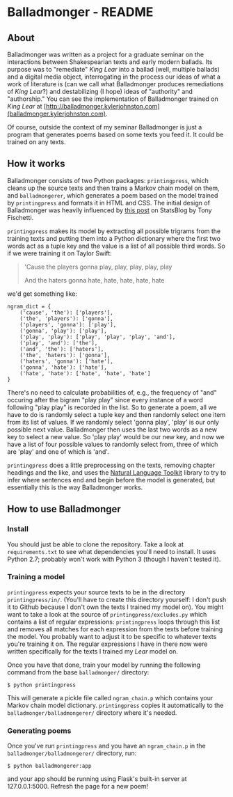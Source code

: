 # Balladmonger - README

## About

Balladmonger was written as a project for a graduate seminar on the interactions between Shakespearian texts and early modern ballads. Its purpose was to "remediate" *King Lear* into a ballad (well, multiple ballads) and a digital media object, interrogating in the process our ideas of what a work of literature is (can we call what Balladmonger produces remediations of *King Lear*?) and destabilizing (I hope) ideas of "authority" and "authorship." You can see the implementation of Balladmonger trained on *King Lear* at [http://balladmonger.kylerjohnston.com](balladmonger.kylerjohnston.com).

Of course, outside the context of my seminar Balladmonger is just a program that generates poems based on some texts you feed it. It could be trained on any texts.

## How it works

Balladmonger consists of two Python packages: `printingpress`, which cleans up the source texts and then trains a Markov chain model on them, and `balladmongerer`, which generates a poem based on the model trained by `printingpress` and formats it in HTML and CSS. The initial design of Balladmonger was heavily influenced by [this post](http://www.statsblogs.com/2014/02/20/how-to-fake-a-sophisticated-knowledge-of-wine-with-markov-chains/) on StatsBlog by Tony Fischetti. 

`printingpress` makes its model by extracting all possible trigrams from the training texts and putting them into a Python dictionary where the first two words act as a tuple key and the value is a list of all possible third words. So if we were training it on Taylor Swift:

> 'Cause the players gonna play, play, play, play, play
>
> And the haters gonna hate, hate, hate, hate, hate

we'd get something like:

```
ngram_dict = {
    ('cause', 'the'): ['players'],
    ('the', 'players'): ['gonna'],
    ('players', 'gonna'): ['play'],
    ('gonna', 'play'): ['play'],
    ('play', 'play'): ['play', 'play', 'play', 'and'],
    ('play', 'and'): ['the'],
    ('and', 'the'): ['haters'],
    ('the', 'haters'): ['gonna'],
    ('haters', 'gonna'): ['hate'],
    ('gonna', 'hate'): ['hate'],
    ('hate', 'hate'): ['hate', 'hate', 'hate']
}
```

There's no need to calculate probabilities of, e.g., the frequency of "and" occuring after the bigram "play play" since every instance of a word following "play play" is recorded in the list. So to generate a poem, all we have to do is randomly select a tuple key and then randomly select one item from its list of values. If we randomly select 'gonna play', 'play' is our only possible next value. Balladmonger then uses the last two words as a new key to select a new value. So 'play play' would be our new key, and now we have a list of four possible values to randomly select from, three of which are 'play' and one of which is 'and'.

`printingpress` does a little preprocessing on the texts, removing chapter headings and the like, and uses the [Natural Language Toolkit](http://www.nltk.org) library to try to infer where sentences end and begin before the model is generated, but essentially this is the way Balladmonger works.

## How to use Balladmonger
### Install
You should just be able to clone the repository. Take a look at `requirements.txt` to see what dependencies you'll need to install. It uses Python 2.7; probably won't work with Python 3 (though I haven't tested it).

### Training a model
`printingpress` expects your source texts to be in the directory `printingpress/in/`. (You'll have to create this directory yourself: I don't push it to Github because I don't own the texts I trained my model on). You might want to take a look at the source of `printingpress/excludes.py` which contains a list of regular expressions: `printingpress` loops through this list and removes all matches for each expression from the texts before training the model. You probably want to adjust it to be specific to whatever texts you're training it on. The regular expressions I have in there now were written specifically for the texts I trained my *Lear* model on.

Once you have that done, train your model by running the following command from the base `balladmonger/` directory:

`$ python printingpress`

This will generate a pickle file called `ngram_chain.p` which contains your Markov chain model dictionary. `printingpress` copies it automatically to the `balladmonger/balladmongerer/` directory where it's needed.

### Generating poems
Once you've run `printingpress` and you have an `ngram_chain.p` in the `balladmonger/balladmongerer/` directory, run:

`$ python balladmongerer:app`

and your app should be running using Flask's built-in server at 127.0.0.1:5000. Refresh the page for a new poem!
